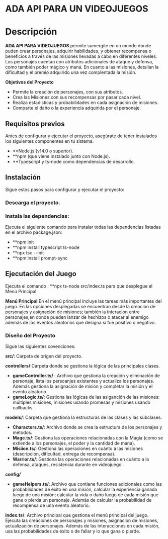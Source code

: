 # ADA API PARA UN VIDEOJUEGOS

# Descripción

**ADA API PARA VIDEOJUEGOS** permite sumergite en un mundo donde puden crear personajes, adquirir habilidades, y obtener recompensa o beneficios a través de las misiones llevadas a cabo en diferentes niveles. Los personajes cuentan con atributos adicionales de ataque y defensa, como también poder mágico y maná. En cuanto a las misiones, detallan la dificultad y el premio adquirido una vez complentada la misión.
 

**Objetivos del Proyecto**
- Permite la creación de personajes, con sus atributos.
- Crea las Misiones con sus recompensas por pasar cada nivel.
- Realiza estadisticas y probabilidades en cada asignación de misiones.
- Comparte el daño o la experiencia adquirida por el personaje. 



## Requisitos previos
Antes de configurar y ejecutar el proyecto, asegúrate de tener instalados los siguientes componentes en tu sistema:

- **Node.js (v14.0 o superior).
- **npm (que viene instalado junto con Node.js).
- **Typescript y ts-node como dependencias de desarrollo.

## Instalación
Sigue estos pasos para configurar y ejecutar el proyecto:

### Descarga el proyecto.

### Instala las dependencias:
Ejecuta el siguiente comando para instalar todas las dependencias listadas en el archivo package.json:
- **npm init
- **npm install typescript ts-node 
- **npx tsc --init 
- **npm install prompt-sync

## Ejecutación del Juego 
Ejecuta el comando : **npx ts-node src/index.ts para que desplegue el Menú Principal

**Menú Principal**
En el menú principal incluye las tareas más importantes del juego. En las opciones desplegadas se encuentran desde la creación de personajes y asignación de misiones; también la interación entre personajes,en donde pueden lanzar de hechizos o atacar al enemigo además de los eventos aleatorios que designa si fue positivo o negativo. 


### Diseño del Proyecto
Sigue las siguientes covenciones:

**src/**: Carpeta de origen del proyecto.

**controllers/**:Carpeta donde se gestiona la lógica de las principales clases. 
- **gameController.ts/** : Archivo que gestiona la creación y eliminación de personaje, lista los persoanjes existentes y actualiza los personajes. Además gestiona la asignación de misión y completar la misión y el evento aleatorio.
- **gameLogic.ts/**: Gestiona las lógicas de las asiganción de las misiones: múltiples misiones, misiones usando promesas y misiones usando callbacks.

**models/**: Carpeta que gestiona la estructuras de las clases y las subclases.
- **Characters.ts/**: Archivo donde se crea la estructura de los personajes y métodos.
- **Mage.ts/**: Gestiona las operaciones relacionadas con la Magia (como se extiende a los personajes, el poder y la cantidad de mana).
- **Misiion.ts/**: Gestiona las operaciones en cuánto a las misiones (descripción, dificultad, entrega de recompensa).
- **Warrior.ts/**: Gestiona las operaciones relacionadas en cuánto a la defensa, ataques, resistencia durante en videojuego.

**config/**
- **gameHelpers.ts/**: Archivo que contiene funciones adicionales como las probabilidades de éxito en una misión, calcular la experiencia ganada luego de una misión; calcular la vida o daño luego de cada misión que gane o pierda un personaje. Además de calcular la probabilidad de recompensa de una evento aleatorio. 

**index.ts/**: Archivo principal que gestiona el menú principal del juego. Ejecuta las creaciones de personajes y misiones, asignacion de misiones, actualización de personajes. Además de las interacciones en cada misión, usa las probabilidades de éxito o de fallar y lo que gana o pierde. 